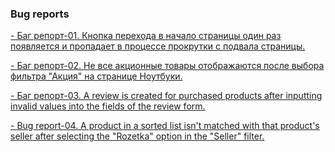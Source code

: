 <h3>Bug reports</h3>

<a href="https://docs.google.com/spreadsheets/d/14o_h3AZerD60Y30qWi_0btdhsURGvovTofGwdDQfZto/edit?usp=drive_link">- Баг репорт-01. Кнопка перехода в начало страницы один раз появляется и пропадает в процессе прокрутки с подвала страницы.</a>

<a href="https://docs.google.com/spreadsheets/d/1hB88EBVMfmnsoB7tmD1EF0-3yQpMQLPcgcAilyGlOz8/edit?usp=drive_link">- Баг репорт-02. Не все акционные товары отображаются после выбора фильтра "Акция" на странице Ноутбуки.</a>

<a href="https://docs.google.com/spreadsheets/d/1SFpW4wZw4iwAuJMn42YBOlUZkhQtgvDG4LFB1Mk0Kp0/edit?usp=drive_link">- Баг репорт-03. A review is created for purchased products after inputting invalid values into the fields of the review form.</a>

<a href="https://docs.google.com/spreadsheets/d/1NyS4kOWWtmaGrhpXewKH4g04X7d7p_RJiEzD4TzNRgI/edit?usp=drive_link">- Bug report-04. A product in a sorted list isn't matched with that product's seller after selecting the "Rozetka" option in the "Seller" filter.</a>
